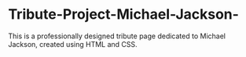 # Tribute-Project-Michael-Jackson-
This is a professionally designed tribute page dedicated to Michael Jackson, created using HTML and CSS.
